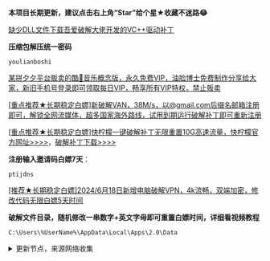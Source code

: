 **本项目长期更新，建议点击右上角“Star”给个星★收藏不迷路😂**

[缺少DLL文件下载吾爱破解大佬开发的VC++驱动补丁](https://ylbs.lanzoul.com/iARSM265nfeb)

**压缩包解压统一密码**

```
youlianboshi
```

[某拼夕夕平台贩卖的酷🐶音乐概念版，永久免费VIP，油脸博士免费制作分享给大家，新旧手机号登录即可领取每日VIP，畅享所有VIP特权，禁止贩卖](https://ylbs.lanzoul.com/ihZ4W2l60h0h)

[[重点推荐★长期稳定白嫖]新破解VAN，38M/s，以@gmail.com后缀名邮箱注册即可，解锁全网流媒体，超多国家海外路线，试用到期运行破解补丁即可重新注册](https://ylbs.lanzoul.com/igmCj2jee9qf)

[[重点推荐★长期稳定白嫖]快柠檬一键破解补丁无限重置10G高速流量，快柠檬官方网址>>>>](https://knm03.com/s/acn01/ptijdns)，[破解补丁下载>>>>](https://ylbs.lanzoul.com/igO3g26dlxbc)

**注册输入邀请码白嫖7天**：

```
ptijdns
```

[[推荐★长期稳定白嫖]2024/6月18日新增电脑破解VPN，4k流畅，双端加密，修改代码无限白嫖5天时间](https://ylbs.lanzoul.com/iTWBF225hcsh)

**破解文件目录，随机修改一串数字+英文字母即可重置白嫖时间，详细看视频教程**

```
C:\Users\%UserName%\AppData\Local\Apps\2.0\Data
```

<details><summary>更新节点，来源网络收集</summary>
<p>

#### 点击一下即可全部复制

```
ss://Y2hhY2hhMjAtaWV0Zi1wb2x5MTMwNTowYTcwNjcyYS05ZTAwLTRjZTctOTVmZi1lZGY4MThlZGE1ZGI@hk.fastsoonlink.com:40000#%E9%A6%99%E6%B8%AF
ss://Y2hhY2hhMjAtaWV0Zi1wb2x5MTMwNTowYTcwNjcyYS05ZTAwLTRjZTctOTVmZi1lZGY4MThlZGE1ZGI@us.fastsoonlink.com:40001#%E7%BE%8E%E5%9B%BD
ss://Y2hhY2hhMjAtaWV0Zi1wb2x5MTMwNTowYTcwNjcyYS05ZTAwLTRjZTctOTVmZi1lZGY4MThlZGE1ZGI@jp.fastsoonlink.com:40003#%E6%97%A5%E6%9C%AC
ss://Y2hhY2hhMjAtaWV0Zi1wb2x5MTMwNTowYTcwNjcyYS05ZTAwLTRjZTctOTVmZi1lZGY4MThlZGE1ZGI@sgp.fastsoonlink.com:40005#%E6%96%B0%E5%8A%A0%E5%9D%A1
ss://Y2hhY2hhMjAtaWV0Zi1wb2x5MTMwNTowYTcwNjcyYS05ZTAwLTRjZTctOTVmZi1lZGY4MThlZGE1ZGI@ml.fastsoonlink.com:40006#%E9%A9%AC%E6%9D%A5%E8%A5%BF%E4%BA%9A
ss://Y2hhY2hhMjAtaWV0Zi1wb2x5MTMwNTowYTcwNjcyYS05ZTAwLTRjZTctOTVmZi1lZGY4MThlZGE1ZGI@frk.fastsoonlink.com:40011#%E6%BE%B3%E5%A4%A7%E5%88%A9%E4%BA%9A
ss://Y2hhY2hhMjAtaWV0Zi1wb2x5MTMwNTowYTcwNjcyYS05ZTAwLTRjZTctOTVmZi1lZGY4MThlZGE1ZGI@th.fastsoonlink.com:40009#%E6%B3%B0%E5%9B%BD
ss://Y2hhY2hhMjAtaWV0Zi1wb2x5MTMwNTowYTcwNjcyYS05ZTAwLTRjZTctOTVmZi1lZGY4MThlZGE1ZGI@tw.fastsoonlink.com:40020#%E5%8F%B0%E6%B9%BE
ss://Y2hhY2hhMjAtaWV0Zi1wb2x5MTMwNTowYTcwNjcyYS05ZTAwLTRjZTctOTVmZi1lZGY4MThlZGE1ZGI@vn.fastsoonlink.com:40021#%E6%BE%B3%E5%A4%A7%E5%88%A9%E4%BA%9A
ss://Y2hhY2hhMjAtaWV0Zi1wb2x5MTMwNTowYTcwNjcyYS05ZTAwLTRjZTctOTVmZi1lZGY4MThlZGE1ZGI@tur.fastsoonlink.com:40019#%E5%9C%9F%E8%80%B3%E5%85%B6
ss://Y2hhY2hhMjAtaWV0Zi1wb2x5MTMwNTowYTcwNjcyYS05ZTAwLTRjZTctOTVmZi1lZGY4MThlZGE1ZGI@pr.fastsoonlink.com:40030#%E6%B3%A2%E5%85%B0
ss://Y2hhY2hhMjAtaWV0Zi1wb2x5MTMwNTowYTcwNjcyYS05ZTAwLTRjZTctOTVmZi1lZGY4MThlZGE1ZGI@ru.fastsoonlink.com:40031#%E4%BF%84%E7%BD%97%E6%96%AF
ss://Y2hhY2hhMjAtaWV0Zi1wb2x5MTMwNTowYTcwNjcyYS05ZTAwLTRjZTctOTVmZi1lZGY4MThlZGE1ZGI@kr.fastsoonlink.com:40032#%E9%9F%A9%E5%9B%BD
ss://Y2hhY2hhMjAtaWV0Zi1wb2x5MTMwNTowYTcwNjcyYS05ZTAwLTRjZTctOTVmZi1lZGY4MThlZGE1ZGI@idn.fastsoonlink.com:40033#%E5%8D%B0%E5%BA%A6%E5%B0%BC%E8%A5%BF%E4%BA%9A
ss://Y2hhY2hhMjAtaWV0Zi1wb2x5MTMwNTowYTcwNjcyYS05ZTAwLTRjZTctOTVmZi1lZGY4MThlZGE1ZGI@fr.fastsoonlink.com:40034#%E6%B3%95%E5%9B%BD
```
